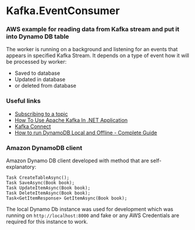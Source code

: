 # Kafka.EventConsumer
### AWS example for reading data from Kafka stream and put it into Dynamo DB table

The worker is running on a background and listening for an events that appears in specified Kafka Stream.
It depends on a type of event how it will be processed by worker:
- Saved to database
- Updated in database
- or deleted from database

### Useful links
- [Subscribing to a topic](https://docs.cloudera.com/runtime/7.2.10/kafka-developing-applications/topics/kafka-develop-subscribe.html)
- [How To Use Apache Kafka In .NET Application](https://www.c-sharpcorner.com/article/apache-kafka-net-application/)
- [Kafka Connect](https://docs.confluent.io/platform/current/connect/index.html#kafka-connect)
- [How to run DynamoDB Local and Offline - Complete Guide](https://dynobase.dev/run-dynamodb-locally/)

### Amazon DynamoDB client

Amazon Dynamo DB client developed with method that are self-explanatory:
````
Task CreateTableAsync();
Task SaveAsync(Book book);
Task UpdateItemAsync(Book book);
Task DeleteItemAsync(Book book);
Task<GetItemResponse> GetItemAsync(Book book);
````
The local Dynamo Db instance was used for development which was running on `http://localhost:8000` and fake or any AWS Credentials are required for this instance to work.

